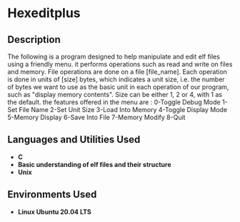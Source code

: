 <h1>Hexeditplus</h1>

<h2>Description</h2>
The following is a program designed to help manipulate and edit elf files using a friendly menu. it performs operations such as read and write on files and memory. File operations are done on a file [file_name]. Each operation is done in units of [size] bytes, which indicates a unit size, i.e. the number of bytes we want to use as the basic unit in each operation of our program, such as "display memory contents". Size can be either 1, 2 or 4, with 1 as the default.
the features offered in the menu are :
0-Toggle Debug Mode
1-Set File Name
2-Set Unit Size
3-Load Into Memory
4-Toggle Display Mode
5-Memory Display
6-Save Into File
7-Memory Modify
8-Quit 
<br />


<h2>Languages and Utilities Used</h2>

- <b>C</b> 
- <b>Basic understanding of elf files and their structure </b>
- <b>Unix</b>

<h2>Environments Used </h2>

- <b>Linux Ubuntu 20.04 LTS</b> 

